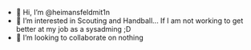 - 👋 Hi, I’m @heimansfeldmit1n
- 👀 I’m interested in Scouting and Handball... If I am not working to get better at my job as a sysadming ;D
- 💞️ I’m looking to collaborate on nothing

